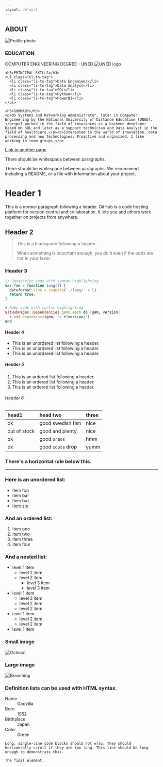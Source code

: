 ```yaml
---
layout: default
---
```


<link rel="stylesheet" href="/assets/css/style.css">

<div class="profile-card">
  <h2 class="about-me">ABOUT</h2>
  <img src="{{ site.baseurl }}/assets/img/Main/profile_img.png" alt="Profile photo" class="profile-pic">
  <div class="profile-info">
    <h3>EDUCATION</h3>
    <p>COMPUTER ENGINEERING DEGREE - UNED <img src="{{ site.baseurl }}/assets/img/Main/profile_img.png" alt="UNED logo" class="uned-pic"> </p> 

    <h3>PRINCIPAL SKILLS</h3>
    <ul class="ul-to-tag">
      <li class="li-to-tag">Data Engenieer</li>
      <li class="li-to-tag">Data Analyst</li>
      <li class="li-to-tag">SQL</li>
      <li class="li-to-tag">Python</li>
      <li class="li-to-tag">PowerBI</li>
    </ul>

    <h3>SUMMARY</h3>
    <p>OS Systems and Networking Administrator, later in Computer Engineering by the National University of Distance Education (UNED).</p><p>I worked in the field of insurances as a backend developer based on SQL and later as a support technician and Data Analyst in the field of healthcare.</p><p>Interested in the world of innovation, data processing and new technologies. Proactive and organized, I like working in team groups.</p>
  </div>
</div>



[Link to another page](./WebScrapCM-pages.html).

There should be whitespace between paragraphs.

There should be whitespace between paragraphs. We recommend including a README, or a file with information about your project.

# Header 1

This is a normal paragraph following a header. GitHub is a code hosting platform for version control and collaboration. It lets you and others work together on projects from anywhere.

## Header 2

> This is a blockquote following a header.
>
> When something is important enough, you do it even if the odds are not in your favor.

### Header 3

```js
// Javascript code with syntax highlighting.
var fun = function lang(l) {
  dateformat.i18n = require('./lang/' + l)
  return true;
}
```

```ruby
# Ruby code with syntax highlighting
GitHubPages::Dependencies.gems.each do |gem, version|
  s.add_dependency(gem, "= #{version}")
end
```

#### Header 4

*   This is an unordered list following a header.
*   This is an unordered list following a header.
*   This is an unordered list following a header.

##### Header 5

1.  This is an ordered list following a header.
2.  This is an ordered list following a header.
3.  This is an ordered list following a header.

###### Header 6

| head1        | head two          | three |
|:-------------|:------------------|:------|
| ok           | good swedish fish | nice  |
| out of stock | good and plenty   | nice  |
| ok           | good `oreos`      | hmm   |
| ok           | good `zoute` drop | yumm  |

### There's a horizontal rule below this.

* * *

### Here is an unordered list:

*   Item foo
*   Item bar
*   Item baz
*   Item zip

### And an ordered list:

1.  Item one
1.  Item two
1.  Item three
1.  Item four

### And a nested list:

- level 1 item
  - level 2 item
  - level 2 item
    - level 3 item
    - level 3 item
- level 1 item
  - level 2 item
  - level 2 item
  - level 2 item
- level 1 item
  - level 2 item
  - level 2 item
- level 1 item

### Small image

![Octocat](https://github.githubassets.com/images/icons/emoji/octocat.png)

### Large image

![Branching](https://guides.github.com/activities/hello-world/branching.png)


### Definition lists can be used with HTML syntax.

<dl>
<dt>Name</dt>
<dd>Godzilla</dd>
<dt>Born</dt>
<dd>1952</dd>
<dt>Birthplace</dt>
<dd>Japan</dd>
<dt>Color</dt>
<dd>Green</dd>
</dl>

```
Long, single-line code blocks should not wrap. They should horizontally scroll if they are too long. This line should be long enough to demonstrate this.
```

```
The final element.
```
